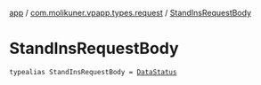 [app](../index.md) / [com.molikuner.vpapp.types.request](index.md) / [StandInsRequestBody](./-stand-ins-request-body.md)

# StandInsRequestBody

`typealias StandInsRequestBody = `[`DataStatus`](-data-status/index.md)